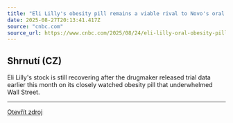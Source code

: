 ```yaml
---
title: "Eli Lilly's obesity pill remains a viable rival to Novo's oral Wegovy despite data that underwhelmed investors"
date: 2025-08-27T20:13:41.417Z
source: "cnbc.com"
source_url: https://www.cnbc.com/2025/08/24/eli-lilly-oral-obesity-pill-novo-nordisk.html
---
```


## Shrnutí (CZ)
Eli Lilly's stock is still recovering after the drugmaker released trial data earlier this month on its closely watched obesity pill that underwhelmed Wall Street.

---

[Otevřít zdroj](https://www.cnbc.com/2025/08/24/eli-lilly-oral-obesity-pill-novo-nordisk.html)
